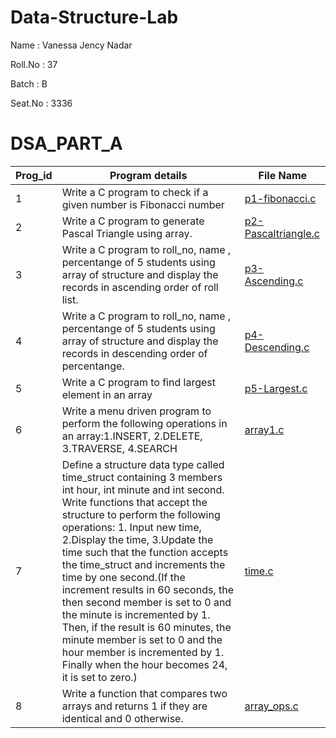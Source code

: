 # Data-Structure-Lab
  Name : Vanessa Jency Nadar
  
  Roll.No : 37
  
  Batch : B
  
 Seat.No : 3336
 
 # DSA_PART_A
 | Prog_id | Program details | File Name |
| --------------- | --------------- | --------------- |
|  1  | Write a C program to check if a given number is Fibonacci number | [p1-fibonacci.c](https://github.com/Vanessa1410/Data-Structure-Lab/blob/main/p1-fibonacci.c) |
|  2  |Write a C program to generate Pascal Triangle using array. | [p2-Pascaltriangle.c](https://github.com/Vanessa1410/Data-Structure-Lab/blob/main/p2-Pascaltriangle.c)|
|  3  | Write a C program to roll_no, name , percentange of 5 students using array of structure and display the records in ascending order of roll list.| [p3-Ascending.c](https://github.com/Vanessa1410/Data-Structure-Lab/blob/main/p3-Ascending.c)|
|  4  | Write a C program to roll_no, name , percentange of 5 students using array of structure  and display the records in descending order of percentange.| [p4-Descending.c](https://github.com/Vanessa1410/Data-Structure-Lab/blob/main/p4-Descending.c) |
|  5  |Write a C program to find largest element in an array  | [p5-Largest.c](https://github.com/Vanessa1410/Data-Structure-Lab/blob/main/p5-Largest.c) |
|  6  |Write a menu driven program to perform the following operations in an array:1.INSERT, 2.DELETE, 3.TRAVERSE, 4.SEARCH | [array1.c](https://github.com/Vanessa1410/Data-Structure-Lab/blob/main/array1.c) |
|  7  |Define a structure data type called time_struct containing 3 members int hour, int minute and int second. Write functions that accept the structure to perform the following operations: 1. Input new time, 2.Display the time, 3.Update the time such that the function accepts the time_struct and increments the time by one second.(If the increment results in 60 seconds, the then second member is set to 0 and the minute is incremented by 1. Then, if the result is 60 minutes, the minute member is set to 0 and the hour member is incremented by 1. Finally when the hour becomes 24, it is set to zero.) | [time.c](https://github.com/Vanessa1410/Data-Structure-Lab/blob/main/time.c) |
|  8  |Write a function that compares two arrays and returns 1 if they are identical and 0 otherwise. | [array_ops.c](https://github.com/Vanessa1410/Data-Structure-Lab/blob/main/array_ops.c) |

